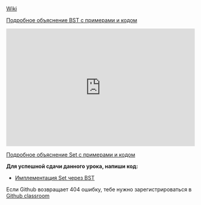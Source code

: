 <a href="https://ru.wikipedia.org/wiki/%D0%94%D0%B2%D0%BE%D0%B8%D1%87%D0%BD%D0%BE%D0%B5_%D0%B4%D0%B5%D1%80%D0%B5%D0%B2%D0%BE_%D0%BF%D0%BE%D0%B8%D1%81%D0%BA%D0%B0">Wiki</a>    


<a href="https://www.geeksforgeeks.org/binary-search-tree-set-1-search-and-insertion/">Подробное объяснение BST с примерами и кодом</a>   

<iframe width="100%" height="315" src="https://www.youtube.com/embed/RQtdVNIaH6c" frameborder="0" allow="accelerometer; autoplay; encrypted-media; gyroscope; picture-in-picture" allowfullscreen></iframe>



<a href="https://pythonworld.ru/tipy-dannyx-v-python/mnozhestva-set-i-frozenset.html" class="repo-button">Подробное объяснение Set с примерами и кодом</a>   


**Для успешной сдачи данного урока, напиши код:**   
- <a href="https://github.com/alem-classroom/student-algo-1-${GITHUB_LOGIN}/tree/master/bstset" class="repo-button">Имплементация Set через BST</a>   

Если Github возвращает 404 ошибку, тебе нужно зарегистрироваться в <a href="https://classroom.github.com/a/QaSKclaO">Github classroom</a>   


